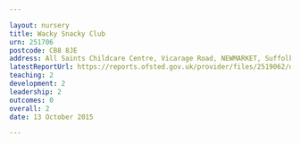 ```yaml
---

layout: nursery
title: Wacky Snacky Club
urn: 251706
postcode: CB8 8JE
address: All Saints Childcare Centre, Vicarage Road, NEWMARKET, Suffolk, CB8 8JE
latestReportUrl: https://reports.ofsted.gov.uk/provider/files/2519062/urn/251706.pdf
teaching: 2
development: 2
leadership: 2
outcomes: 0
overall: 2
date: 13 October 2015

---
```


